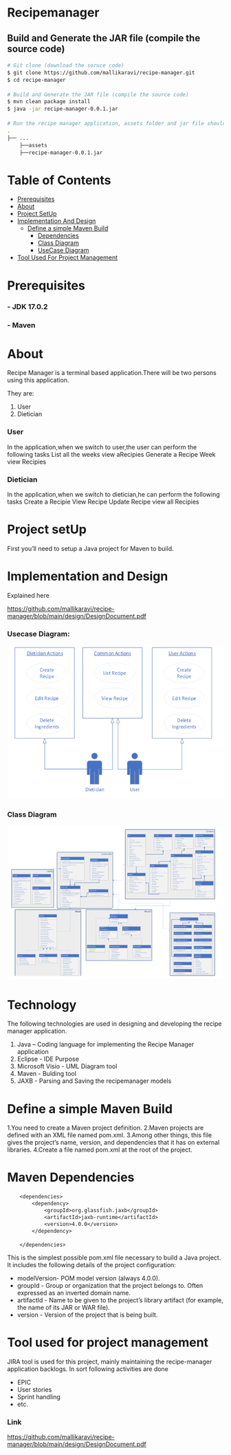
# Recipemanager

## Build and Generate the JAR file (compile the source code)
```bash
# Git clone (download the soruce code)
$ git clone https://github.com/mallikaravi/recipe-manager.git
$ cd recipe-manager

# Build and Generate the JAR file (compile the source code)
$ mvn clean package install
$ java -jar recipe-manager-0.0.1.jar  

# Run the recipe manager application, assets folder and jar file should be in same path.
.
├── ...
    ├──assets
    ├──recipe-manager-0.0.1.jar
```
# Table of Contents
<!--ts-->
   * [Prerequisites](#prerequisites)
   * [About](#about)
   * [Project SetUp](#project-setup)
   * [Implementation And Design](#implementation-and-design)
      * [Define a simple Maven Build](#define-a-simple-maven-build)
        * [Dependencies](#dependencies)
        * [Class Diagram](#class-diagram)
        * [UseCase Diagram](#usecase-diagram)
   *  [Tool Used For Project Management](#tool-used-for-project-management)

        
<!--te-->


Prerequisites
============
### - JDK 17.0.2
### - Maven


About
============
Recipe Manager is a terminal based application.There will be two persons using this application.

They are:

1. User
2. Dietician

  ### User
  In the application,when we switch to user,the user can perform the following tasks
    List all the weeks
    view aRecipies
    Generate a Recipe Week
    view Recipies
    
   ### Dietician   
   In the application,when we switch to dietician,he can perform the following tasks
     Create a Recipie
     View Recipe
     Update Recipe
    view all Recipies
  

Project setUp
============
First you’ll need to setup a Java project for Maven to build. 

Implementation and Design
============
Explained here 

https://github.com/mallikaravi/recipe-manager/blob/main/design/DesignDocument.pdf

### Usecase Diagram: 

![](design/UseCaseDiagram.png)

### Class Diagram 

![](design/ClassDiagram.png)

Technology
============
The following technologies are used in designing and developing the recipe manager application.

1. Java – Coding language for implementing the Recipe Manager application
2. Eclipse - IDE Purpose 
3. Microsoft Visio - UML Diagram tool
4. Maven - Bulding tool
5. JAXB - Parsing and Saving the recipemanager models

Define a simple Maven Build
============
1.You need to create a Maven project definition.
2.Maven projects are defined with an XML file named pom.xml.
3.Among other things, this file gives the project’s name, version, and dependencies that it has on external libraries.
4.Create a file named pom.xml at the root of the project.

Maven Dependencies
============

```
	<dependencies>
		<dependency>
			<groupId>org.glassfish.jaxb</groupId>
			<artifactId>jaxb-runtime</artifactId>
			<version>4.0.0</version>
		</dependency>

	</dependencies>
```

This is the simplest possible pom.xml file necessary to build a Java project. It includes the following details of the project configuration:

*  modelVersion- POM model version (always 4.0.0).
*  groupId -  Group or organization that the project belongs to. Often expressed as an inverted domain name.
*  artifactId - Name to be given to the project’s library artifact (for example, the name of its JAR or WAR file).
*  version  -  Version of the project that is being built.

Tool used for project management
============
JIRA tool is used for this project, mainly maintaining the recipe-manager application backlogs. In sort following activities are done
- EPIC
- User stories
- Sprint handling
- etc.

### Link 
https://github.com/mallikaravi/recipe-manager/blob/main/design/DesignDocument.pdf




